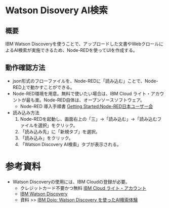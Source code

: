 # Watson Disovery AI検索
## 概要
IBM Watson Discoveryを使うことで、アップロードした文書やWebクロールによるAI検索が実施できるため、Node-REDを使ってUIを作成する。

## 動作確認方法
- json形式のフローファイルを、Node-REDに「読み込む」ことで、Node-RED上で動かすことができる。
- Node-RED環境を用意。無料で使いたい場合は、IBM Cloud ライト・アカウントが最も楽。Node-RED自体は、オープンソースソフトウェア。
  - Node-RED 導入手順書 [Getting Started:Node-RED日本ユーザー会](https://nodered.jp/docs/getting-started/)
- 読み込み方法
  1. Node-REDを起動し、画面右上の「三」→「読み込む」→「読み込むファイルを選択」をクリック。
  1. 「読み込み先」に「新規タブ」を選択。
  1. 「読み込み」をクリック。
  1. 「Watson Discovery AI検索」タブが表示される。
  

# 参考資料
- Watson Discoveryの使用には、IBM Cloudの登録が必要。
  - クレジットカード不要かつ無料 [IBM Cloud ライト・アカウント](https://www.ibm.com/jp-ja/cloud/lite-account)
  - [IBM Watson Discovery](https://cloud.ibm.com/catalog/services/watson-discovery)
  - 資料 >> [IBM Dojo: Watson Discovery を使ったAI検索体験](https://speakerdeck.com/osonoi/watson-discoverywoshi-tutaaijian-suo-ti-yan)

